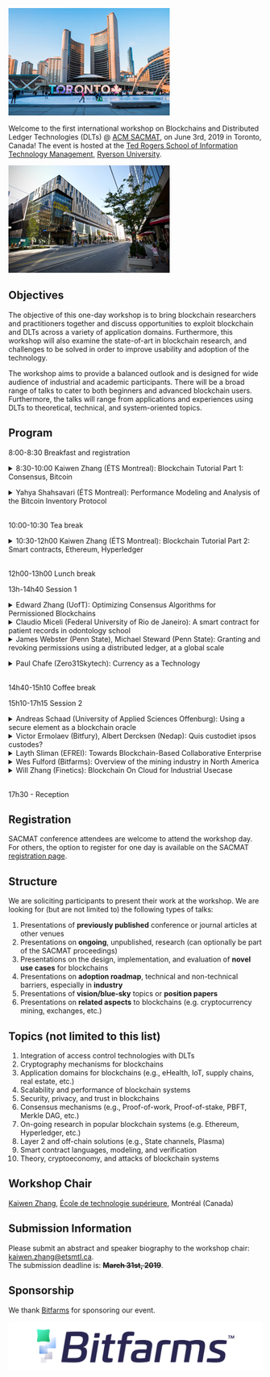 ![Toronto](images/toronto.jpeg) 

Welcome to the first international workshop on Blockchains and Distributed Ledger Technologies (DLTs) @ [ACM SACMAT](http://www.sacmat.org/2019/index.php), on June 3rd, 2019 in Toronto, Canada! The event is hosted at the [Ted Rogers School of Information Technology Management](https://www.ryerson.ca/information-technology-management/), [Ryerson University](https://www.ryerson.ca).

![Ryerson](images/ryersonbuilding.jpeg)

## Objectives

The objective of this one-day workshop is to bring blockchain researchers and 
practitioners together and discuss opportunities to exploit blockchain and DLTs across a variety of application domains. 
Furthermore, this workshop will also examine the state-of-art in blockchain research, and challenges to be solved in order to improve usability and adoption of the technology.

The workshop aims to provide a balanced outlook and is designed for wide audience of industrial and academic participants. There will be a broad range of talks to cater to both beginners and advanced blockchain users. Furthermore, the talks will range from applications and experiences using DLTs to theoretical, technical, and system-oriented topics.

## Program ##

8:00-8:30 Breakfast and registration

<details>
  <summary>8:30-10:00 Kaiwen Zhang (ÉTS Montreal): Blockchain Tutorial Part 1: Consensus, Bitcoin</summary>
    
<b>Abstract</b>: Popularly known for powering cryptocurrencies such as Bitcoin and Ethereum, blockchains is seen as a disruptive technology capable of impacting a wide variety of domains, ranging from finance to governance, by offering superior security, reliability, and transparency in a decentralized manner. In this tutorial presentation, we first study the original Bitcoin design, as well as Ethereum and Hyperledger, and reflect on their design from an academic perspective. We provide an overview of potential applications and associated research challenges, as well as a survey of ongoing research projects. We mention opportunities blockchain creates for event-based systems. Finally, we conclude with a walkthrough showing the process of developing a decentralized application (DApp), using a popular Smart Contract language (Solidity) for the blockchain platform of Ethereum.
<br />
<b>Speaker Bio</b>: Kaiwen Zhang is an Assistant Professor in the Department of Software and IT Engineering at ÉTS Montréal (University of Québec), head of the [FUSÉE Laboratory](https://fuseelab.github.io/). Previously, he was an Alexander von Humboldt postdoctoral fellow in Computer Science at the TU Munich (2015-2017) and a member of the Middleware Systems Research Group. Dr. Zhang obtained his B.Sc. and M.Sc. at McGill University in Montréal and his Ph.D. at the University of Toronto. His research interests include blockchain technologies, publish/subscribe systems, massively multiplayer online games, and software-defined networking. Dr. Zhang's expertise lies at the intersection of distributed systems, networking, and data management. His research is published in premier distributed systems conferences such as IEEE ICDCS and ACM Middleware.</details>
<details>
  <summary>Yahya Shahsavari (ÉTS Montreal): Performance Modeling and Analysis of the Bitcoin Inventory Protocol</summary>

<b>Abstract</b>: Blockchains are currently gaining attention as a newly emerging technology in both academia and industry, capable of impacting a variety of domains beyond cryptocurrencies. Performance modeling can be used to provide us with a deeper understanding of the behavior and dynamics within blockchain peer-to-peer networks. Blockchain system architects can leverage network models to properly tune their system and to reduce design costs significantly. In this paper, we focus on the original and well-established Bitcoin blockchain network. In particular, we propose a random graph model for performance modeling and analysis of the inventory-based protocol for block dissemination. This model addresses the impact of key blockchain parameters on the overall performance of Bitcoin. We derive some explicit and closed-form equations for block propagation delay and traffic overhead. We implement our model using the popular network simulator OMNet++. We validate the accuracy of our theoretical model and its implementation with our dataset mined from the Bitcoin network. Our results show the trade-off between the default number of connections per node, network bandwidth, and block size in order to compute the optimal block propagation delay over the network.
<br />
<b>Speaker Bio</b>: Yahya Shahsavari earned a BSc in Electronics Engineering from the University of Zanjan, and an MSc in Information and Communication Technology from Iran University of Science and Technology, Iran, in 2008 and 2016 respectively. Currently he is pursuing his PhD degree at the<br /> FUSÉE laboratory, a pioneer laboratory dedicated to blockchain systems at ÉTS.
</details><br />

10:00-10:30 Tea break

<details>
  <summary>10:30-12h00 Kaiwen Zhang (ÉTS Montreal): Blockchain Tutorial Part 2: Smart contracts, Ethereum, Hyperledger</summary>
 
<b>Abstract</b>: Popularly known for powering cryptocurrencies such as Bitcoin and Ethereum, blockchains is seen as a disruptive technology capable of impacting a wide variety of domains, ranging from finance to governance, by offering superior security, reliability, and transparency in a decentralized manner. In this tutorial presentation, we first study the original Bitcoin design, as well as Ethereum and Hyperledger, and reflect on their design from an academic perspective. We provide an overview of potential applications and associated research challenges, as well as a survey of ongoing research projects. We mention opportunities blockchain creates for event-based systems. Finally, we conclude with a walkthrough showing the process of developing a decentralized application (DApp), using a popular Smart Contract language (Solidity) for the blockchain platform of Ethereum.
<br />
<b>Speaker Bio</b>: Kaiwen Zhang is an Assistant Professor in the Department of Software and IT Engineering at ÉTS Montréal (University of Québec), head of the [FUSÉE Laboratory](https://fuseelab.github.io/). Previously, he was an Alexander von Humboldt postdoctoral fellow in Computer Science at the TU Munich (2015-2017) and a member of the Middleware Systems Research Group. Dr. Zhang obtained his B.Sc. and M.Sc. at McGill University in Montréal and his Ph.D. at the University of Toronto. His research interests include blockchain technologies, publish/subscribe systems, massively multiplayer online games, and software-defined networking. Dr. Zhang's expertise lies at the intersection of distributed systems, networking, and data management. His research is published in premier distributed systems conferences such as IEEE ICDCS and ACM Middleware.</details><br />

12h00-13h00 Lunch break

13h-14h40 Session 1

<details>
  <summary>Edward Zhang (UofT): Optimizing Consensus Algorithms for Permissioned Blockchains</summary>

<b>Abstract</b>: Classical distributed consensus algorithms are widely used in backing permissioned blockchains. Our objective is to optimize these algorithms with respect to runtime and message complexity. We provide a brief review of consensus algorithms and give an overview of our current work on analyzing and optimizing consensus algorithms.
<br />
<b>Speaker Bio</b>: I'm currently a PhD student under the supervision of Hans-Arno Jacobsen. My research interests focus on the development of efficient consensus algorithms for blockchain, distributed and parallel systems. I am also broadly interested in machine learning, reinforcement learning and deep learning with an emphasis on optimizing system events.

Previously, I received my BS degree from Hunan University in 2005, and my MS degree from the University of Chinese Academy of Sciences in 2008, studying under Ken-li Li and Cheng-Zhong Xu respectively.
</details>
<details>
  <summary>Claudio Miceli (Federal University of Rio de Janeiro): A smart contract for patient records in odontology school</summary>

<b>Abstract</b>: In this presentation we intend to discuss the smart contract developed to attend the UFRJ's School of Dentistry. This smart contract was used to register and validate the patient activities on the clinic. Also the smart contract is used to register the students activities regarding those patients. Later the smart contract adds another layer regarding a professor validation over the patient analysis done by the students. In this way all patients and student activities can be monitored and evaluated. If needed this is also a way to provide legal evidence.
<br />
<b>Speaker Bio</b>: Claudio Miceli de Farias received a M.Sc. degree on Computer Science in 2010 and his doctorate degree in 2014 from the Federal University of Rio de Janeiro, Brazil. He is nowadays professor at the Tercio Pacitti Institute for Applications and Computational Research. His research interests include nanonets, wireless sensor networks, network security, Internet of Things, blockchains and Machine Learning.
</details>
<details>
  <summary>James Webster (Penn State), Michael Steward (Penn State):  Granting and revoking permissions using a distributed ledger, at a global scale</summary>

<b>Abstract</b>: Our project seeks to design a globally scalable system to grant permissions, and to enable prompt global revocation of those permissions. We use a blockchain to coordinate consensus on a canonical representation of the permission, and Bloom filters to broadcast early revocations. Previous systems do not envision a global, compact, timely broadcast of the kind of information necessary to enable fine-grained trust relationships to be built up between strangers. Recent work on blockchains has shown the way to use distributed control to achieve global consensus on a canonical, tamper-resistant database. We use a blockchain in our system as a flexible and global root of trust, as a way for oracles to make broadly applicable and verifiable statements that can be used to anchor other parts of our system, to limit the damage caused by stolen private keys, and for an anti-spam function. We use Merkel trees to achieve compact proofs that a permission is registered in the blockchain at a particular point in time. We use Bloom filters to broadcast compact proofs that a particular permission has not been revoked at a given point in time. For our blockchain framework we have chosen Hyperledger Fabric and implemented a network of peers residing on different computers and communicating using a peer-to-peer protocol. We discuss strategies for mending broken permission chains, and strategies for expressing permissions in a language that is flexible and actionable. Our system enables strangers meeting anywhere in the world to present a document which proves through a chain of facts that they have some particular permission. These facts can be verified by seeing that they have been digitally signed a relevant authority, whose authority can be established using the same system back to some suitable root of trust, and they have not expired or been revoked. On this basis, the strangers can make a decision about whether or not some action should be permitted with a higher level of confidence that would otherwise be possible.
<br />
<b>Speaker Bio</b>: James Webster works as a Research Engineer for the Applied Research Laboratory at Penn State, developing new applications for recent innovations in software technology. He has experience with process optimization, software development, system integration and automation. James has experience applying distributed computer systems, including blockchain systems like Hyperledger to solve logistics challenges. James obtained his B.S. in Industrial Engineering from Cal Poly San Luis Obispo in 2006.
<br />
Michael Steward is currently a M.S student in Computer Science and Engineering department at Penn State University, advised by Dr. Trent Jaeger. Michael also received his Bachelor’s degree in Computer Engineering with a minor in Engineering Leadership Development from Penn State University. Michael has been a student researcher at Penn State’s Applied Research lab for four years and has on worked various enterprise and expeditionary system. His research interests broadly lie in distributed ledger technology, access control, and other system security topics.</details>
<details>
  <summary>Paul Chafe (Zero31Skytech): Currency as a Technology</summary>

<b>Abstract</b>: Money is a concept.  Currency is a technology implementing that concept.  This presentation will model currency as a technological system designed to increase transaction efficiency, with performance that results from the interaction of its physical and contextual properties.  The tradeoffs made between these dictate both the efficiency of the currency and its relative strengths and weaknesses.  Cryptocurrencies using Proof of Work and Proof of Stake are a specific case of commodity currency.  Their characteristics generate tradeoffs between scalability, security, and decentralization, which make it difficult to realize their potential.   In particular, economies of scale drive centralization, which undercuts their ability to provide the distributed trust required to function.
<br />
<b>Speaker Bio</b>: Paul is the Chief Technology Officer at Zero31Skytech, a leader in open, distributed computing.  He has 34 years of experience in technology development, working at every level from chip design to high level system integration. 
</details><br />
    
14h40-15h10 Coffee break

15h10-17h15 Session 2

<details>
  <summary>Andreas Schaad (University of Applied Sciences Offenburg): Using a secure element as a blockchain oracle</summary>

<b>Abstract</b>: Blockchain frameworks enable the immutable storage of data. A still open practical question is the so called “oracle” problem, i.e. the way real world data is actually transferred into and out of a Blockchain while preserving its integrity. We present a case study that demonstrates how to use an existing industrial strength secure element for cryptographic software protection (Wibu-Systems CmDongle) to function as such a hardware-based oracle for the Hyperledger Blockchain framework. We also present a real world business case that motivated this work (https://www.wibu.com/de/blog/article/cmdongle-in-a-hyperledger-blockchain.html).
<br />
<b>Speaker Bio</b>: Andreas Schaad is a Professor of IT Security at the University of Applied Sciences Offenburg. Before that he worked at Wibu-Systems AG Corporate Technology, as well as in various technical and managerial IT Security roles for Ernst & Young, SAP Research Security & Trust and HUAWEI Security Research. He holds 13 international patents and authored over 50 peer-reviewed publications in the domain of IT Security.
</details>
<details>
  <summary>Victor Ermolaev (Bitfury), Albert Dercksen (Nedap):  Quis custodiet ipsos custodes?</summary>
  
<b>Abstract</b>: The notion of physical security in business has evolved from asset protection to assurance of critical business processes. Globalization and digital transformation are increasing the pace of business and life in general which leads to new and more dynamic risks on business continuity. Mitigation strategies require more fluid access control policies which are better able to capture the dynamics of an organization. Policy changes reflect cross cutting concerns from multiple stakeholders and can easily result in inconsistencies which may result in serious security risks. To ensure transparency and accountability of the access control policy updates during their life cycle, we introduce a blockchain-based approach. We discuss the relevance of our proposed solution on the basis of a typical security investigation scenario in which access control policy reconstruction is required to discover the root cause of an incident. We will argue that current best practices built on good intentions and best effort of operators and security administrators are not capable of delivering the required levels of immutability and trustworthiness of the audit logs. If the stakes are high, next level solutions are needed. Our solution addresses accountability, removes single points of failure, provides a verification framework and ultimately results in better business continuity at lower costs.
<br />
<b>Speaker Bio</b>: Albert Dercksen completed MSc in Applied Mathematics and later worked in the maritime technology sector. His main interests were in the field of numerical fluid dynamics applied to floating offshore constructions. In 2000, he joined Nedap Security Management as head of product development. Based on extensive experience with physical access management in large, multinational organizations, he now leads a multidisciplinary innovation team to explore and develop new conceptual models for physical access management.
 <br />
Victor Ermolaev obtained a PhD degree in Mathematics and Physics from University of Groningen. In 2011 he joined Nedap Security Management in capacity of a researcher in the field of access control, his joint theoretical paper was presented at SACMAT 2014. Since 2018 he occupies an analytical position at Bitfury Exonum focusing on applied blockchain research.
</details>
<details>
  <summary>Layth Sliman (EFREI): Towards Blockchain-Based Collaborative Enterprise</summary>
  
<b>Abstract</b>: Nowadays, we witness the emergence of new collaborative business models such as virtual
market places, sharing economy, Remote Fabrication and distributed supply chain. This
has been geared by the rise of new IT technologies, namely Internet of Things technologies
and cloud computing.
Despite the advantages of these scenarios, managing security and trust are major obstacles
that should be studied to spread the collaboration intensive business.
One of the most promising technology that can cope with these issues is distributed ledger
technology. Distributed ledger technology e.g. Blockchain is a technology that provides a
decentralized “database” on a network that is scalable, secure, tamper-proof, and accessible
by each peer on the network. However, distributed ledger technologies are basically
designed for financial application. Consequently, these technologies are, so far, not adapted
to the development and the execution of collaborative business process necessary to meet
business needs.
In this talk, I will try to answer the questions: how to enable distributed ledger based
infrastructures so that they can meet collaborative business needs? What are the
fundamental obstacles in the current distributed ledger technologies state that hinder the
support of the business collaboration? At what levels in distributed ledger architecture the
changes are needed?
<br />
<b>Speaker Bio</b>: Completed his Diploma in Computer Engineering. Then he obtained his masters in Computer
Science (Information systems) in INSA Lyon- France and then his Phd from INSA Lyon, in
collaboration with the University of the Ryukyus, Japan. In 2003, he underwent training in
Development and Implementation program in Computer Software Applications in CMC-
TATA, New Delhi, India. In the same year, he also underwent another training in Information
and Communication Technologies in MEIO University and Okinawa International Center,
Japan. In 2008, 2009 2010, 2012, 2013 and 2014 he did many research stays on Digital
Rights Management and image processing in the University of the Ryukyus and Ritsumeikan
University - Japan. During the period 2000-2010, he worked as lecturer and assistant
professor, did his research and taught Computer Engineering and Information Systems in
many universities including INSA, Lyon, the University of the Ryukyus in Japan, Beijing
University of Technology, South China University of Technology China, and the Insitute of
Visual Informatics in Malaysia. Since September 2010 he is associate professor in EFREI, a
French engineering school located in Paris. His is a research fellow in many international
institutes. His main topic is Collaborative Information Systems. This involves many topics
including Web 2.0, IS Architecture, IoT Security, Cloud Computing, SaaS, Semantic Web
and semantic SOA.
He delivered many talks and seminars on the subject of Blockchain in France, Italy, Japan,
and Spain. He has chaired and or organized more than 10 international conferences. This
include 27 th IEEE WETICE, 25 th IEEE WETICE, SOCPAR2017 (LNCS), IAS2017 (LNCS), 13 th
IAS (LNCS), IBICA2017(LNCS), 10 th IFIP NTMS2019, 9 th NTMS18, 6 th NTMS15, 14 th
ISDA(IEEE), and 10th IAS(IEEE).
</details>
<details>
  <summary>Wes Fulford (Bitfarms): Overview of the mining industry in North America</summary>
  
<b>Abstract</b>: Bitfarms has led a campaign in Quebec, Canada to engage with government, decision makers and the general public regarding blockchain technology education and how it can foster innovation and economic development within the province. Bitfarms realized early on that the emerging blockchain and cryptocurrency sector requires social acceptability in order for the Company to compete globally and to garner access to clean hydroelectricity at a competitive price.
<br />
<b>Speaker Bio</b>: Wes Fulford is the Chief Executive Officer of Bitfarms, one of North America’s largest vertically-integrated blockchain infrastructure and cryptocurrency mining companies. Wes brings 15 years of investment banking, capital markets and asset management experience to Bitfarms. Wes manages corporate direction and strategy at Bitfarms, facilitating company activities in capital markets, sales, marketing, strategic alliances and business development. Prior to joining Bitfarms, Wes led the financial institutions and fintech investment banking practice for one of Canada’s largest financial institutions, Desjardins Group. 
</details>
<details>
  <summary>Will Zhang (Finetics): Blockchain On Cloud for Industrial Usecase</summary>
  
<b>Abstract</b>: With the rise of blockchain and cloud computing technology, more and more companies begin to adopt and combine both technology fields in the industry. Blockchain creates a transparent, decentralized, immutable distributed system while cloud computing makes operationalize such system much easier. Today we will look at how solutions that combine the best practice for cloud computing and blockchain can provide best value for separate use cases such as real estate, finance, and supply chain management.
<br />
<b>Speaker Bio</b>: Will is the founder and solutions architect at Fintelics, an emerging technology consulting company specializing in AI, Blockchain, Cloud, Data Engineering, and Fullstack Omnichannel Software Development. Graduated from the University of Toronto in engineering science, he is the winner of 2019 Canada Developer 30 Under 30, and is currently a Professional AWS Certified Solutions Architect. Will is passionate about consulting and solutioning for all types of businesses. Since he founded Fintelics, he has consulted for enterprises such as the Toronto Stock Exchange, Citco, Thomson Reuters, Liangzi Education Inc. as well as creating Blockchain and Cloud architecture for startups such as Nobul, Graindiscovery, Eye Network, Alfasommet and Just Wallet.
</details><br />

17h30 - Reception

## Registration ##
SACMAT conference attendees are welcome to attend the workshop day. For others, the option to register for one day is available on the SACMAT [registration page](http://www.sacmat.org/2019/registration.php).

## Structure
We are soliciting participants to present their work at the workshop. We are looking for (but are not limited to) the following types of talks:
1. Presentations of **previously published** conference or journal articles at other venues
2. Presentations on **ongoing**, unpublished, research (can optionally be part of the SACMAT proceedings)
3. Presentations on the design, implementation, and evaluation of **novel use cases** for blockchains
4. Presentations on **adoption roadmap**, technical and non-technical barriers, especially in **industry**
5. Presentations of **vision/blue-sky** topics or **position papers**
6. Presentations on **related aspects** to blockchains (e.g. cryptocurrency mining, exchanges, etc.)

## Topics (not limited to this list)
1. Integration of access control technologies with DLTs
2. Cryptography mechanisms for blockchains
3. Application domains for blockchains (e.g., eHealth, IoT, supply chains, real estate, etc.)
4. Scalability and performance of blockchain systems
5. Security, privacy, and trust in blockchains
6. Consensus mechanisms (e.g., Proof-of-work, Proof-of-stake, PBFT, Merkle DAG, etc.)
7. On-going research in popular blockchain systems (e.g. Ethereum, Hyperledger, etc.)
8. Layer 2 and off-chain solutions (e.g., State channels, Plasma)
9. Smart contract languages, modeling, and verification
10. Theory, cryptoeconomy, and attacks of blockchain systems

## Workshop Chair
[Kaiwen Zhang](https://fuseelab.github.io/), [École de technologie supérieure](https://www.etsmtl.ca/Bottin/ETS/MotCle/FicheEmploye?Numero=6866), Montréal (Canada)

## Submission Information
Please submit an abstract and speaker biography to the workshop chair: [kaiwen.zhang@etsmtl.ca](mailto:kaiwen.zhang@etsmtl.ca).<br/>
The submission deadline is: ~~**March 31st, 2019**~~.

## Sponsorship

We thank [Bitfarms](https://www.bitfarms.io/) for sponsoring our event.

![Bitfarms](images/bf-logo.jpg) 
